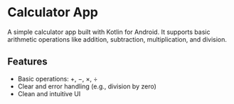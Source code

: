 # Calculator App

A simple calculator app built with Kotlin for Android. It supports basic arithmetic operations like addition, subtraction, multiplication, and division.

## Features

- Basic operations: +, −, ×, ÷
- Clear and error handling (e.g., division by zero)
- Clean and intuitive UI
